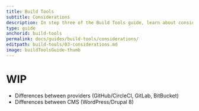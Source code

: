 ```yaml
---
title: Build Tools
subtitle: Considerations
description: In step three of the Build Tools guide, learn about considerations as you get started on using build tools for your project. 
type: guide
anchorid: build-tools
permalink: docs/guides/build-tools/considerations/
editpath: build-tools/03-considerations.md
image: buildToolsGuide-thumb
---
```


# WIP

 - Differences between providers (GitHub/CircleCI, GitLab, BitBucket)
 -  Differences between CMS (WordPress/Drupal 8)
